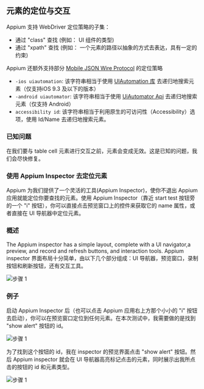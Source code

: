 ## 元素的定位与交互

Appium 支持 WebDriver 定位策略的子集：

* 通过 "class" 查找 (例如： UI 组件的类型)
* 通过 "xpath" 查找 (例如： 一个元素的路径以抽象的方式去表达，具有一定的约束)


Appium 还额外支持部分 [Mobile JSON Wire Protocol](https://github.com/SeleniumHQ/mobile-spec/blob/master/spec-draft.md) 的定位策略


* `-ios uiautomation`: 该字符串相当于使用 [UIAutomation 库](ios_predicate.md) 去递归地搜索元素（仅支持iOS 9.3 及以下的版本）
* `-android uiautomator`: 该字符串相当于使用 [UiAutomator Api](uiautomator_uiselector.md) 去递归地搜索元素（仅支持 Android）
* `accessibility id`: 该字符串相当于利用原生的可访问性（Accessibility）选项，使用 Id/Name 去递归地搜索元素。

### 已知问题

在我们要与 table cell 元素进行交互之前，元素会变成无效。这是已知的问题，我们会尽快修复。


### 使用 Appium Inspector 去定位元素

Appium 为我们提供了一个灵活的工具(Appium Inspector)，使你不退出 Appium 应用就能定位你要查找的元素。使用 Appium Inspector（靠近 start test 按钮旁的一个 "i" 按钮），你可以直接点击预览窗口上的控件来获取它的 name 属性，或者直接在 UI 导航器中定位元素。


### 概述

The Appium inspector has a simple layout, complete with a UI navigator,a preview, and record and refresh buttons, and interaction tools.
Appium inspector 界面布局十分简单，由以下几个部分组成：UI 导航器，预览窗口，录制按钮和刷新按钮，还有交互工具。

![步骤 1](https://raw.github.com/appium/appium/master/assets/InspectorImages/Overview.png)

### 例子

启动 Appium Inspector 后（也可以点击 Appium 应用右上方那个小小的 "i" 按钮去启动），你可以在预览窗口定位到任何元素。在本次测试中，我需要做的是找到 "show alert" 按钮的 id。

![步骤 1](https://raw.github.com/appium/appium/master/assets/InspectorImages/Step1.png)


为了找到这个按钮的 id，我在 inspector 的预览界面点击 "show alert" 按钮。然后 Appium inspector 就会在 UI 导航器高亮标记点击的元素，同时展示出我所点击的按钮的 id 和元素类型。

![步骤 1](https://raw.github.com/appium/appium/master/assets/InspectorImages/Step2.png)
